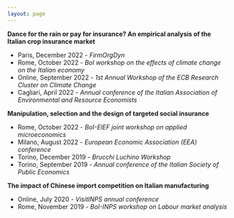 ```yaml
---
layout: page
---
```


**Dance for the rain or pay for insurance? An empirical analysis of the Italian crop insurance market**

- Paris, December 2022 - *FirmOrgDyn*
- Rome, October 2022 - *BoI workshop on the effects of climate change on the Italian economy* 
- Online, September 2022 - *1st Annual Workshop of the ECB Research Cluster on Climate Change*
- Cagliari, April 2022 - *Annual conference of the Italian Association of Environmental and Resource Economists*

**Manipulation, selection and the design of targeted social insurance**

- Rome, October 2022 - *BoI-EIEF joint workshop on applied microeconomics*
- Milano, August 2022 - *European Economic Association (EEA) conference*
- Torino, December 2019 - *Brucchi Luchino Workshop*
- Torino, September 2019 - *Annual conference of the Italian Society of Public Economics*

**The impact of Chinese import competition on Italian manufacturing**

- Online, July 2020 - *VisitINPS annual conference*
- Rome, November 2019 - *BoI-INPS workshop on Labour market analysis*
